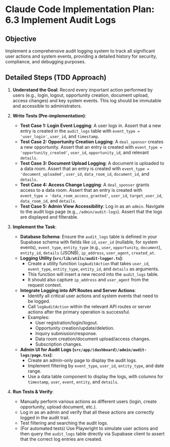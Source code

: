 # Claude Code Implementation Plan: 6.3 Implement Audit Logs

## Objective
Implement a comprehensive audit logging system to track all significant user actions and system events, providing a detailed history for security, compliance, and debugging purposes.

## Detailed Steps (TDD Approach)

1.  **Understand the Goal**: Record every important action performed by users (e.g., login, logout, opportunity creation, document upload, access changes) and key system events. This log should be immutable and accessible to administrators.

2.  **Write Tests (Pre-implementation)**:
    *   **Test Case 1: Login Event Logging**: A user logs in. Assert that a new entry is created in the `audit_logs` table with `event_type = 'user_login'`, `user_id`, and `timestamp`.
    *   **Test Case 2: Opportunity Creation Logging**: A `deal_sponsor` creates a new opportunity. Assert that an entry is created with `event_type = 'opportunity_created'`, `user_id`, `opportunity_id`, and relevant `details`.
    *   **Test Case 3: Document Upload Logging**: A document is uploaded to a data room. Assert that an entry is created with `event_type = 'document_uploaded'`, `user_id`, `data_room_id`, `document_id`, and `details`.
    *   **Test Case 4: Access Change Logging**: A `deal_sponsor` grants access to a data room. Assert that an entry is created with `event_type = 'data_room_access_granted'`, `user_id`, `target_user_id`, `data_room_id`, and `details`.
    *   **Test Case 5: Admin View Accessibility**: Log in as an `admin`. Navigate to the audit logs page (e.g., `/admin/audit-logs`). Assert that the logs are displayed and filterable.

3.  **Implement the Task**: 
    *   **Database Schema**: Ensure the `audit_logs` table is defined in your Supabase schema with fields like `id`, `user_id` (nullable, for system events), `event_type`, `entity_type` (e.g., `user`, `opportunity`, `document`), `entity_id`, `details` (JSONB), `ip_address`, `user_agent`, `created_at`.
    *   **Logging Utility (`src/lib/utils/audit-logger.ts`)**: 
        *   Create a utility function `logAuditAction` that takes `user_id`, `event_type`, `entity_type`, `entity_id`, and `details` as arguments.
        *   This function will insert a new record into the `audit_logs` table.
        *   It should also capture `ip_address` and `user_agent` from the request context.
    *   **Integrate Logging into API Routes and Server Actions**: 
        *   Identify all critical user actions and system events that need to be logged.
        *   Call `logAuditAction` within the relevant API routes or server actions after the primary operation is successful.
        *   Examples:
            *   User registration/login/logout.
            *   Opportunity creation/update/deletion.
            *   Inquiry submission/response.
            *   Data room creation/document upload/access changes.
            *   Subscription changes.
    *   **Admin UI for Audit Logs (`src/app/(dashboard)/admin/audit-logs/page.tsx`)**:
        *   Create an admin-only page to display the audit logs.
        *   Implement filtering by `event_type`, `user_id`, `entity_type`, and date range.
        *   Use a data table component to display the logs, with columns for `timestamp`, `user`, `event`, `entity`, and `details`.

4.  **Run Tests & Verify**: 
    *   Manually perform various actions as different users (login, create opportunity, upload document, etc.).
    *   Log in as an admin and verify that all these actions are correctly logged in the audit trail.
    *   Test filtering and searching the audit logs.
    *   (For automated tests) Use Playwright to simulate user actions and then query the `audit_logs` table directly via Supabase client to assert that the correct log entries are created.


